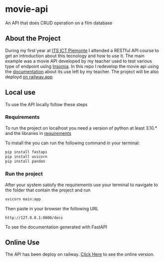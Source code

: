 # movie-api
An API that does CRUD operation on a film database

## About the Project 

During my first year at [ITS ICT Piemonte](https://www.its-ictpiemonte.it) I attended a RESTful API course to get an introduction about this tecnology and how to use it. The main example was a movie API developed by my teacher used to test various type of endpoint using [Insomia](https://insomnia.rest). In this repo I redevelop the movie api using the [documentation](./docs.yaml) about its use left by my teacher. The project will be also deployd [on railway.app](https://railway.app)

## Local use

To use the API locally follow these steps

### Requirements

To run the project on localhost you need a version of python at least 3.10.* and the libraries in [requirements](./requirements.txt)

To install the you can run the following command in your terminal:

```python
pip install fastapi
pip install uvicorn
pip install pandas
```

### Run the project 

After your system satisfy the requirements use your terminal to navigate to the folder that contain the project and run 

```python
uvicorn main:app
```

Then paste in your browser the following URL 
```
http://127.0.0.1:8000/docs
```
To see the documentation generated with FastAPI

## Online Use

The API has been deploy on railway. [Click Here](https://web-production-b32b.up.railway.app/docs) to see the online version.
